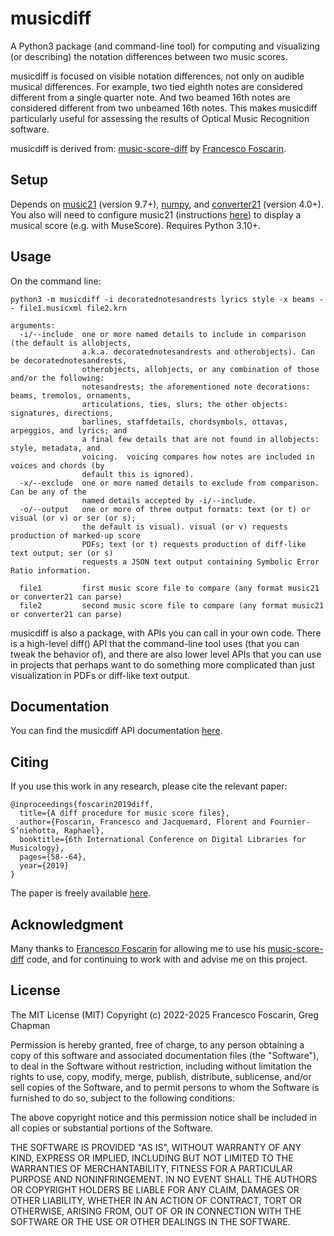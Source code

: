 # musicdiff
A Python3 package (and command-line tool) for computing and visualizing (or describing) the notation differences between two music scores.

musicdiff is focused on visible notation differences, not only on audible musical differences.  For example, two tied eighth notes are considered different from a single quarter note.  And two beamed 16th notes are considered different from two unbeamed 16th notes. This makes musicdiff particularly useful for assessing the results of Optical Music Recognition software.

musicdiff is derived from: [music-score-diff](https://github.com/fosfrancesco/music-score-diff.git)
    by [Francesco Foscarin](https://github.com/fosfrancesco).

## Setup
Depends on [music21](https://pypi.org/project/music21) (version 9.7+),  [numpy](https://pypi.org/project/numpy), and [converter21](https://pypi.org/project/converter21) (version 4.0+). You also will need to configure music21 (instructions [here](https://web.mit.edu/music21/doc/usersGuide/usersGuide_01_installing.html)) to display a musical score (e.g. with MuseScore).  Requires Python 3.10+.

## Usage
On the command line:

    python3 -m musicdiff -i decoratednotesandrests lyrics style -x beams -- file1.musicxml file2.krn

    arguments:
      -i/--include  one or more named details to include in comparison (the default is allobjects,
                    a.k.a. decoratednotesandrests and otherobjects). Can be decoratednotesandrests,
                    otherobjects, allobjects, or any combination of those and/or the following:
                    notesandrests; the aforementioned note decorations: beams, tremolos, ornaments,
                    articulations, ties, slurs; the other objects: signatures, directions,
                    barlines, staffdetails, chordsymbols, ottavas, arpeggios, and lyrics; and
                    a final few details that are not found in allobjects: style, metadata, and
                    voicing.  voicing compares how notes are included in voices and chords (by
                    default this is ignored).
      -x/--exclude  one or more named details to exclude from comparison.  Can be any of the
                    named details accepted by -i/--include.
      -o/--output   one or more of three output formats: text (or t) or visual (or v) or ser (or s);
                    the default is visual). visual (or v) requests production of marked-up score
                    PDFs; text (or t) requests production of diff-like text output; ser (or s)
                    requests a JSON text output containing Symbolic Error Ratio information.

      file1         first music score file to compare (any format music21 or converter21 can parse)
      file2         second music score file to compare (any format music21 or converter21 can parse)

musicdiff is also a package, with APIs you can call in your own code. There is a high-level diff() API that the command-line tool uses (that you can tweak the behavior of), and there are also lower level APIs that you can use in projects that perhaps want to do something more complicated than just visualization in PDFs or diff-like text output.

## Documentation
You can find the musicdiff API documentation [here](https://gregchapman-dev.github.io/musicdiff).

## Citing
If you use this work in any research, please cite the relevant paper:

```
@inproceedings{foscarin2019diff,
  title={A diff procedure for music score files},
  author={Foscarin, Francesco and Jacquemard, Florent and Fournier-S’niehotta, Raphael},
  booktitle={6th International Conference on Digital Libraries for Musicology},
  pages={58--64},
  year={2019}
}
```

The paper is freely available [here](https://hal.inria.fr/hal-02267454v2/document).

## Acknowledgment
Many thanks to [Francesco Foscarin](https://github.com/fosfrancesco) for allowing me to use his [music-score-diff](https://github.com/fosfrancesco/music-score-diff.git) code, and for continuing to work with and advise me on this project.

## License
The MIT License (MIT)
Copyright (c) 2022-2025 Francesco Foscarin, Greg Chapman

Permission is hereby granted, free of charge, to any person obtaining a copy of this software and associated documentation files (the "Software"), to deal in the Software without restriction, including without limitation the rights to use, copy, modify, merge, publish, distribute, sublicense, and/or sell copies of the Software, and to permit persons to whom the Software is furnished to do so, subject to the following conditions:

The above copyright notice and this permission notice shall be included in all copies or substantial portions of the Software.

THE SOFTWARE IS PROVIDED "AS IS", WITHOUT WARRANTY OF ANY KIND, EXPRESS OR IMPLIED, INCLUDING BUT NOT LIMITED TO THE WARRANTIES OF MERCHANTABILITY, FITNESS FOR A PARTICULAR PURPOSE AND NONINFRINGEMENT. IN NO EVENT SHALL THE AUTHORS OR COPYRIGHT HOLDERS BE LIABLE FOR ANY CLAIM, DAMAGES OR OTHER LIABILITY, WHETHER IN AN ACTION OF CONTRACT, TORT OR OTHERWISE, ARISING FROM, OUT OF OR IN CONNECTION WITH THE SOFTWARE OR THE USE OR OTHER DEALINGS IN THE SOFTWARE.

